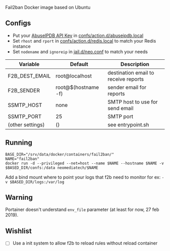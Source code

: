 Fail2ban Docker image based on Ubuntu

## Configs
- Put your [AbuseIPDB API Key](https://www.abuseipdb.com/account/api) in [confs/action.d/abuseipdb.local](confs/action.d/abuseipdb.local)
- Set `rhost` and `rport` in [confs/action.d/redis.local](confs/action.d/redis.local) to match your Redis instance
- Set `nodename` and `ignoreip` in [jail.d/neo.conf](jail.d/neo.conf) to match your needs  

| Variable | Default | Description |
| -------- | ------- | ----------- |
| F2B_DEST_EMAIL | root@localhost | destination email to receive reports |
| F2B_SENDER | root@$(hostname -f) | sender email for reports |
| SSMTP_HOST | none | SMTP host to use for send email |
| SSMTP_PORT | 25| SMTP port |
| (other settings) | () | see entrypoint.sh |

## Running
```
BASE_DIR="/srv/data/docker/containers/fail2ban/"
NAME="fail2ban"
docker run -d --privileged --net=host --name $NAME --hostname $NAME -v $BASED_DIR/confs:/data neomediatech/$NAME
```
Add a bind mount where to point your logs that f2b need to monitor for ex:
`-v $BASED_DIR/logs:/var/log`

## Warning
Portainer doesn't understand `env_file` parameter (at least for now, 27 feb 2019).

## Wishlist
- [ ] Use a init system to allow f2b to reload rules without reload container
